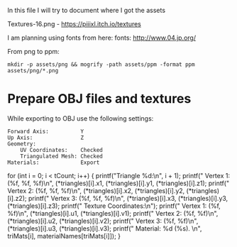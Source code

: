In this file I will try to document where I got the assets

Textures-16.png - https://piiixl.itch.io/textures

I am planning using fonts from here:
fonts: http://www.04.jp.org/

From png to ppm:

    mkdir -p assets/png && mogrify -path assets/ppm -format ppm assets/png/*.png

  
# Prepare OBJ files and textures

While exporting to OBJ use the following settings:

    Forward Axis:          Y
    Up Axis:               Z
    Geometry:
        UV Coordinates:    Checked
        Triangulated Mesh: Checked
    Materials:             Export


  for (int i = 0; i < tCount; i++) {
      printf("Triangle %d:\n", i + 1);
      printf("  Vertex 1: (%f, %f, %f)\n", (*triangles)[i].x1, (*triangles)[i].y1, (*triangles)[i].z1);
      printf("  Vertex 2: (%f, %f, %f)\n", (*triangles)[i].x2, (*triangles)[i].y2, (*triangles)[i].z2);
      printf("  Vertex 3: (%f, %f, %f)\n", (*triangles)[i].x3, (*triangles)[i].y3, (*triangles)[i].z3);
      printf("  Texture Coordinates:\n");
      printf("    Vertex 1: (%f, %f)\n",   (*triangles)[i].u1, (*triangles)[i].v1);
      printf("    Vertex 2: (%f, %f)\n",   (*triangles)[i].u2, (*triangles)[i].v2);
      printf("    Vertex 3: (%f, %f)\n",   (*triangles)[i].u3, (*triangles)[i].v3);
      printf("  Material: %d (%s). \n", triMats[i], materialNames[triMats[i]]);
  }